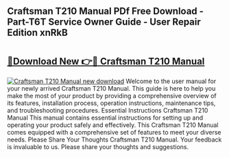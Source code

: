 ## Craftsman T210 Manual PDf Free Download - Part-T6T Service Owner Guide - User Repair Edition xnRkB

# <h2><a href="http://bc24543.oget.top/?id=Craftsman+T210+Manual">🔗Download New 👉🔴 Craftsman T210 Manual</a></h2>

[![Craftsman T210 Manual new download](https://i.imgur.com/5g1atiW.png)](http://bc24543.oget.top/?id=Craftsman+T210+Manual)
Welcome to the user manual for your newly arrived Craftsman T210 Manual. This guide is here to help you make the most of your product by providing a comprehensive overview of its features, installation process, operation instructions, maintenance tips, and troubleshooting procedures. Essential Instructions Craftsman T210 Manual This manual contains essential instructions for setting up and operating your product safely and effectively. This Craftsman T210 Manual comes equipped with a comprehensive set of features to meet your diverse needs. Please Share Your Thoughts Craftsman T210 Manual. Your feedback is invaluable to us. Please share your thoughts and suggestions.
